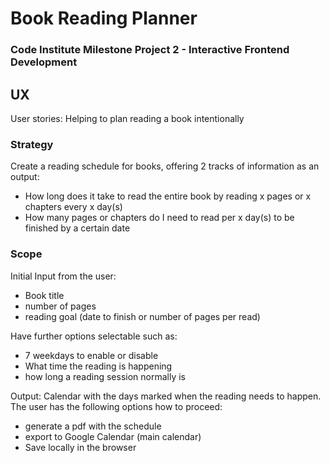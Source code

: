 # Book Reading Planner

### Code Institute Milestone Project 2 - Interactive Frontend Development

## UX
User stories:
Helping to plan reading a book intentionally

### Strategy
Create a reading schedule for books, offering 2 tracks of information as an output:
- How long does it take to read the entire book by reading x pages or x chapters every x day(s)
- How many pages or chapters do I need to read per x day(s) to be finished by a certain date

### Scope
Initial Input from the user:
- Book title
- number of pages
- reading goal (date to finish or number of pages per read)

Have further options selectable such as:
- 7 weekdays to enable or disable
- What time the reading is happening
- how long a reading session normally is

Output: Calendar with the days marked when the reading needs to happen. The user has the following options how to proceed:
- generate a pdf with the schedule
- export to Google Calendar (main calendar)
- Save locally in the browser
